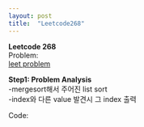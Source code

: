 ```yaml
---
layout: post
title:  "Leetcode268"
---
```


**Leetcode 268** <br/>
Problem: <br/>
[leet problem](https://leetcode.com/problems/missing-number/)

**Step1: Problem Analysis**<br/>
-mergesort해서 주어진 list sort<br/>
-index와 다른 value 발견시 그 index 출력<br/>

Code: <br/>
<script src="https://gist.github.com/growingpenguin/678287a296a6fb4df7cbdbe1d8756aa5.js"></script>
